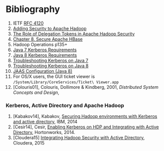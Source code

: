 # Bibliography

1. IETF [RFC 4120](https://www.ietf.org/rfc/rfc4120.txt)
1. [Adding Security to Apache Hadoop](http://hortonworks.com/wp-content/uploads/2011/10/security-design_withCover-1.pdf)
1. [The Role of Delegation Tokens in Apache Hadoop Security](http://hortonworks.com/blog/the-role-of-delegation-tokens-in-apache-hadoop-security/)
1. [Chapter 8. Secure Apache HBase](http://hbase.apache.org/book/security.html)
1. Hadoop Operations p135+
1. [Java 7 Kerberos Requirements](http://docs.oracle.com/javase/7/docs/technotes/guides/security/jgss/tutorials/KerberosReq.html)
1. [Java 8 Kerberos Requirements](http://docs.oracle.com/javase/8/docs/technotes/guides/security/jgss/tutorials/KerberosReq.html)
1. [Troubleshooting Kerberos on Java 7](http://docs.oracle.com/javase/7/docs/technotes/guides/security/jgss/tutorials/Troubleshooting.html)
1. [Troubleshooting Kerberos on Java 8](http://docs.oracle.com/javase/8/docs/technotes/guides/security/jgss/tutorials/Troubleshooting.html)
1. [JAAS Configuration (Java 8)](http://docs.oracle.com/javase/8/docs/technotes/guides/security/jgss/tutorials/LoginConfigFile.html)
1. For OS/X users, the GUI ticket viewer is `/System/Library/CoreServices/Ticket\ Viewer.app`
1. [Colouris01], Colouris, Dollimore & Kindberg, 2001, *Distributed System Concepts and Design*,
 
 
### Kerberos, Active Directory and Apache Hadoop

1. [Kabakov14], Kabakov,
   [Securing Hadoop environments with Kerberos and active directory](https://developer.ibm.com/hadoop/blog/2014/09/03/securing-hadoop-environments-kerberos-active-directory/),
   IBM, 2014
1. [Cesir14], Cesir,
   [Enabling Kerberos on HDP and Integrating with Active Directory](http://hortonworks.com/blog/enabling-kerberos-hdp-active-directory-integration/),
   Hortonworks, 2014.
1. [Cloudera15]
   [Integrating Hadoop Security with Active Directory](http://www.cloudera.com/content/cloudera/en/documentation/core/v5-3-x/topics/cdh_sg_hadoop_security_active_directory_integrate.html),
   Cloudera, 2015 